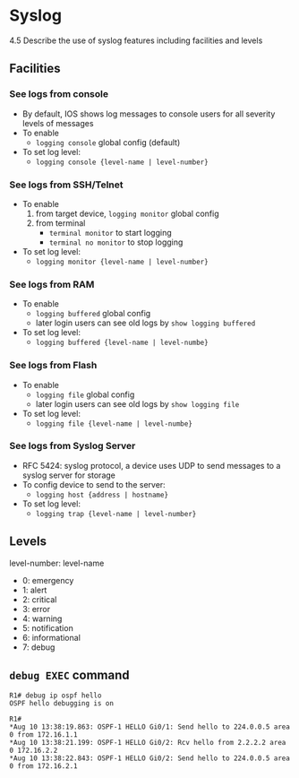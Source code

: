 # Syslog
4.5 Describe the use of syslog features including facilities and levels

## Facilities
### See logs from console
- By default, IOS shows log messages to console users for all severity levels of messages
- To enable
    - `logging console` global config (default)
- To set log level:
    - `logging console {level-name | level-number}`

### See logs from SSH/Telnet
- To enable
    1. from target device, `logging monitor` global config
    2. from terminal
        - `terminal monitor` to start logging
        - `terminal no monitor` to stop logging
- To set log level:
    - `logging monitor {level-name | level-number}`

### See logs from RAM
- To enable
    - `logging buffered` global config
    - later login users can see old logs by `show logging buffered`
- To set log level:
    - `logging buffered {level-name | level-numbe}`

### See logs from Flash
- To enable 
    - `logging file` global config
    - later login users can see old logs by `show logging file`
- To set log level:
    - `logging file {level-name | level-numbe}`

### See logs from Syslog Server
- RFC 5424: syslog protocol, a device uses UDP to send messages to a syslog server for storage
- To config device to send to the server: 
    - `logging host {address | hostname}`
- To set log level:
    - `logging trap {level-name | level-number}`

## Levels
level-number: level-name
- 0: emergency
- 1: alert
- 2: critical
- 3: error
- 4: warning
- 5: notification
- 6: informational
- 7: debug

## `debug EXEC` command
```
R1# debug ip ospf hello
OSPF hello debugging is on

R1#
*Aug 10 13:38:19.863: OSPF-1 HELLO Gi0/1: Send hello to 224.0.0.5 area 0 from 172.16.1.1
*Aug 10 13:38:21.199: OSPF-1 HELLO Gi0/2: Rcv hello from 2.2.2.2 area 0 172.16.2.2
*Aug 10 13:38:22.843: OSPF-1 HELLO Gi0/2: Send hello to 224.0.0.5 area 0 from 172.16.2.1
```
